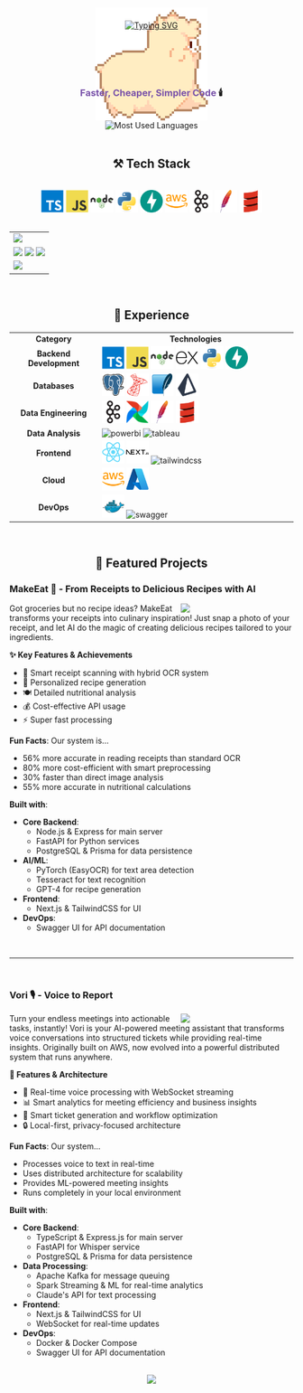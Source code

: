<div align="center">
  <img src="alpaca.gif" width="200" height="200" alt="Cute Alpaca" />
    <br/>
  <div style="margin-top: -180px; margin-bottom: 100px;">
    <a href="https://git.io/typing-svg">
      <img src="https://readme-typing-svg.demolab.com?font=Fira+Code&size=35&duration=3000&pause=3000&color=7851A9&center=true&vCenter=true&random=false&width=535&lines=Kyoungin+Nam;Full-Stack+Developer;Data+Engineer;Distributed+Systems+Lover" alt="Typing SVG" />
    </a>
  </div>
</div>

<h3 align="center">
  <span style="color: #7851A9">Faster, Cheaper, Simpler Code</span> 🕯️
</h3>
  
  <br/>
  
  <div align="center">
    <img src="https://github-readme-stats.vercel.app/api/top-langs/?username=nampaca123&layout=compact&theme=radical&title_color=7851A9&text_color=7851A9&bg_color=080808&hide_border=true&icon_color=7851A9&langs_count=6&custom_title=Top%20Languages&card_width=445&private=false" alt="Most Used Languages" />
  </div>

<br/>
<div align="center">
  <h2>⚒️ Tech Stack</h2>
  <br/>
  <img src="https://raw.githubusercontent.com/devicons/devicon/master/icons/typescript/typescript-original.svg" alt="typescript" width="40" height="40"/>
  <img src="https://raw.githubusercontent.com/devicons/devicon/master/icons/javascript/javascript-original.svg" alt="javascript" width="40" height="40"/>
  <img src="https://raw.githubusercontent.com/devicons/devicon/master/icons/nodejs/nodejs-original-wordmark.svg" alt="nodejs" width="40" height="40"/>
  <img src="https://raw.githubusercontent.com/devicons/devicon/master/icons/python/python-original.svg" alt="python" width="40" height="40"/>
  <img src="https://raw.githubusercontent.com/devicons/devicon/master/icons/fastapi/fastapi-original.svg" alt="fastapi" width="40" height="40"/>
  <img src="https://raw.githubusercontent.com/devicons/devicon/master/icons/amazonwebservices/amazonwebservices-plain-wordmark.svg" alt="aws" width="40" height="40"/>
  <img src="https://raw.githubusercontent.com/devicons/devicon/master/icons/apachekafka/apachekafka-original.svg" alt="kafka" width="40" height="40"/>
  <img src="https://raw.githubusercontent.com/devicons/devicon/master/icons/apache/apache-original.svg" alt="spark" width="40" height="40"/>
  <img src="https://raw.githubusercontent.com/devicons/devicon/master/icons/scala/scala-original.svg" alt="scala" width="40" height="40"/>
</div>

<br/>

<div align="center">
  <table>
    <tr>
      <td>
        <img src="https://img.shields.io/badge/Location-Irvine,%20CA-7851A9?style=for-the-badge&logo=google-maps&logoColor=7851A9" />
      </td>
    </tr>
    <tr>
      <td>
        <img src="https://img.shields.io/badge/Focus-Distributed%20Systems-7851A9?style=for-the-badge&logo=apache-kafka&logoColor=7851A9" />
        <img src="https://img.shields.io/badge/Focus-Full--Stack%20Dev-7851A9?style=for-the-badge&logo=react&logoColor=7851A9" />
        <img src="https://img.shields.io/badge/Focus-Data%20Engineering-7851A9?style=for-the-badge&logo=apache-spark&logoColor=7851A9" />
      </td>
    </tr>
    <tr>
      <td>
        <img src="https://img.shields.io/badge/Passion-Backend%20&%20Data%20Engineering-7851A9?style=for-the-badge&logo=firebase&logoColor=7851A9" />
      </td>
    </tr>
  </table>
</div>

<br/>

<div align="center">
  <h2>💼 Experience</h2>
  <table>
    <tr>
      <td align="center" width="200"><b>Category</b></td>
      <td align="center" width="600"><b>Technologies</b></td>
    </tr>
    <tr>
      <td align="center"><b>Backend Development</b></td>
      <td>
        <img src="https://raw.githubusercontent.com/devicons/devicon/master/icons/typescript/typescript-original.svg" alt="typescript" width="40" height="40"/>
        <img src="https://raw.githubusercontent.com/devicons/devicon/master/icons/javascript/javascript-original.svg" alt="javascript" width="40" height="40"/>
        <img src="https://raw.githubusercontent.com/devicons/devicon/master/icons/nodejs/nodejs-original-wordmark.svg" alt="nodejs" width="40" height="40"/>
        <img src="https://raw.githubusercontent.com/devicons/devicon/master/icons/express/express-original.svg" alt="express" width="40" height="40"/>
        <img src="https://raw.githubusercontent.com/devicons/devicon/master/icons/python/python-original.svg" alt="python" width="40" height="40"/>
        <img src="https://raw.githubusercontent.com/devicons/devicon/master/icons/fastapi/fastapi-original.svg" alt="fastapi" width="40" height="40"/>
      </td>
    </tr>
    <tr>
      <td align="center"><b>Databases</b></td>
      <td>
        <img src="https://raw.githubusercontent.com/devicons/devicon/master/icons/postgresql/postgresql-original.svg" alt="postgresql" width="40" height="40"/>
        <img src="https://raw.githubusercontent.com/devicons/devicon/master/icons/microsoftsqlserver/microsoftsqlserver-plain.svg" alt="sqlserver" width="40" height="40"/>
        <img src="https://raw.githubusercontent.com/devicons/devicon/master/icons/sqlite/sqlite-original.svg" alt="sqlite" width="40" height="40"/>
        <img src="https://raw.githubusercontent.com/devicons/devicon/master/icons/prisma/prisma-original.svg" alt="prisma" width="40" height="40"/>
      </td>
    </tr>
    <tr>
      <td align="center"><b>Data Engineering</b></td>
      <td>
        <img src="https://raw.githubusercontent.com/devicons/devicon/master/icons/apachekafka/apachekafka-original.svg" alt="kafka" width="40" height="40"/>
        <img src="https://raw.githubusercontent.com/apache/airflow/main/airflow/www/static/pin_100.png" alt="airflow" width="40" height="40"/>
        <img src="https://raw.githubusercontent.com/devicons/devicon/master/icons/apache/apache-original.svg" alt="spark" width="40" height="40"/>
        <img src="https://raw.githubusercontent.com/devicons/devicon/master/icons/scala/scala-original.svg" alt="scala" width="40" height="40"/>
      </td>
    </tr>
    <tr>
      <td align="center"><b>Data Analysis</b></td>
      <td>
        <img src="https://raw.githubusercontent.com/microsoft/PowerBI-Icons/main/SVG/Power-BI.svg" alt="powerbi" width="40" height="40"/>
        <img src="https://cdn.worldvectorlogo.com/logos/tableau-software.svg" alt="tableau" width="40" height="40"/>
      </td>
    </tr>
    <tr>
      <td align="center"><b>Frontend</b></td>
      <td>
        <img src="https://raw.githubusercontent.com/devicons/devicon/master/icons/react/react-original.svg" alt="react" width="40" height="40"/>
        <img src="https://raw.githubusercontent.com/devicons/devicon/master/icons/nextjs/nextjs-original-wordmark.svg" alt="nextjs" width="40" height="40"/>
        <img src="https://www.vectorlogo.zone/logos/tailwindcss/tailwindcss-icon.svg" alt="tailwindcss" width="40" height="40"/>
      </td>
    </tr>
    <tr>
      <td align="center"><b>Cloud</b></td>
      <td>
        <img src="https://raw.githubusercontent.com/devicons/devicon/master/icons/amazonwebservices/amazonwebservices-plain-wordmark.svg" alt="aws" width="40" height="40"/>
        <img src="https://raw.githubusercontent.com/devicons/devicon/master/icons/azure/azure-original.svg" alt="azure" width="40" height="40"/>
      </td>
    </tr>
    <tr>
      <td align="center"><b>DevOps</b></td>
      <td>
        <img src="https://raw.githubusercontent.com/devicons/devicon/master/icons/docker/docker-original.svg" alt="docker" width="40" height="40"/>
        <img src="https://static1.smartbear.co/swagger/media/assets/images/swagger_logo.svg" alt="swagger" width="40" height="40"/>
      </td>
    </tr>
  </table>
</div>

<br/>

<div align="center">
  <h2>🔭 Featured Projects</h2>
</div>

### MakeEat 🍳 - From Receipts to Delicious Recipes with AI
<div align="left">
  <a href="https://github.com/nampaca123/makeEat">
    <img src="https://github.com/nampaca123/makeEat/raw/main/makeEat_Logo.png" width="200" align="right" />
  </a>
  
Got groceries but no recipe ideas? MakeEat transforms your receipts into culinary inspiration! Just snap a photo of your receipt, and let AI do the magic of creating delicious recipes tailored to your ingredients.

**✨ Key Features & Achievements**
- 🎯 Smart receipt scanning with hybrid OCR system
- 📝 Personalized recipe generation
- 🍽️ Detailed nutritional analysis
- 💰 Cost-effective API usage
- ⚡ Super fast processing

**Fun Facts**: Our system is...
- 56% more accurate in reading receipts than standard OCR
- 80% more cost-efficient with smart preprocessing
- 30% faster than direct image analysis
- 55% more accurate in nutritional calculations

**Built with**:
- **Core Backend**:
  - Node.js & Express for main server
  - FastAPI for Python services
  - PostgreSQL & Prisma for data persistence
- **AI/ML**:
  - PyTorch (EasyOCR) for text area detection
  - Tesseract for text recognition
  - GPT-4 for recipe generation
- **Frontend**:
  - Next.js & TailwindCSS for UI
- **DevOps**:
  - Swagger UI for API documentation
</div>

<br/>

---

<br/>

### Vori 🎙️ - Voice to Report
<div align="left">
  <a href="https://github.com/nampaca123/Vori_Reborn">
    <img src="https://github.com/nampaca123/Vori_Reborn/raw/main/voriLogo.png" width="200" align="right" />
  </a>

Turn your endless meetings into actionable tasks, instantly! Vori is your AI-powered meeting assistant that transforms voice conversations into structured tickets while providing real-time insights. Originally built on AWS, now evolved into a powerful distributed system that runs anywhere.

**🌟 Features & Architecture**
- 🎯 Real-time voice processing with WebSocket streaming
- 📊 Smart analytics for meeting efficiency and business insights
- 🤖 Smart ticket generation and workflow optimization
- 🔒 Local-first, privacy-focused architecture

**Fun Facts**: Our system...
- Processes voice to text in real-time
- Uses distributed architecture for scalability
- Provides ML-powered meeting insights
- Runs completely in your local environment

**Built with**:
- **Core Backend**:
  - TypeScript & Express.js for main server
  - FastAPI for Whisper service
  - PostgreSQL & Prisma for data persistence
- **Data Processing**:
  - Apache Kafka for message queuing
  - Spark Streaming & ML for real-time analytics
  - Claude's API for text processing
- **Frontend**:
  - Next.js & TailwindCSS for UI
  - WebSocket for real-time updates
- **DevOps**:
  - Docker & Docker Compose
  - Swagger UI for API documentation
</div>

<br/>

<div align="center">
  <img src="https://capsule-render.vercel.app/api?type=waving&color=080808&height=100&section=footer&fontSize=50&animation=twinkling&fontColor=7851A9" />
</div>